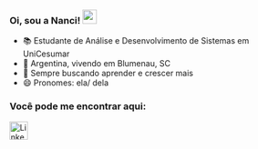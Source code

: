 ### Oi, sou a Nanci! <img src="https://media.giphy.com/media/hvRJCLFzcasrR4ia7z/giphy.gif" width="25px">
- :books: Estudante de Análise e Desenvolvimento de Sistemas em UniCesumar
- 🏡 Argentina, vivendo em Blumenau, SC
- 🌱 Sempre buscando aprender e crescer mais
- 😄 Pronomes: ela/ dela


 
 ### Você pode me encontrar aqui:

   <a href="https://www.linkedin.com/in/nanci-le%C3%B3n-403519236"><img alt="LinkedIn" title="LinkedIn" height="32" width="32" src="https://raw.githubusercontent.com/peterthehan/peterthehan/master/assets/linkedin.svg"></a>


<!--
**NanciLeon/NanciLeon** is a ✨ _special_ ✨ repository because its `README.md` (this file) appears on your GitHub profile.

Here are some ideas to get you started:

- 🔭 I’m currently working on ...
- 🌱 I’m currently learning ...
- 👯 I’m looking to collaborate on ...
- 🤔 I’m looking for help with ...
- 💬 Ask me about ...
- 📫 How to reach me: ...
- 😄 Pronouns: ...
- ⚡ Fun fact: ...
-->
